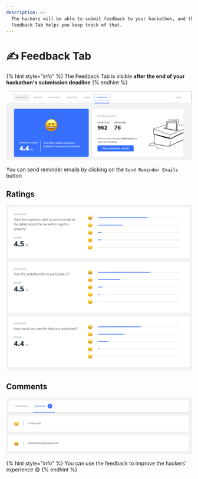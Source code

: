 ```yaml
---
description: >-
  The hackers will be able to submit feedback to your hackathon, and the
  Feedback Tab helps you keep track of that.
---
```


# ✍ Feedback Tab

{% hint style="info" %}
The Feedback Tab is visible **after the end of your hackathon's submission deadline**
{% endhint %}

![](<../../.gitbook/assets/image (53).png>)

You can send reminder emails by clicking on the `Send Reminder Emails` button

## **Ratings**

![View the Rating and distribution of each aspect of your hackathon](<../../.gitbook/assets/image (54).png>)

## Comments

![Hackers can also leave comments about your hackathon](<../../.gitbook/assets/image (55).png>)

{% hint style="info" %}
You can use the feedback to improve the hackers' experience 😄
{% endhint %}
